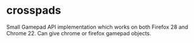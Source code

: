 crosspads
=========

Small Gamepad API implementation which works on both Firefox 28 and Chrome 22. Can give chrome or firefox gamepad objects.
